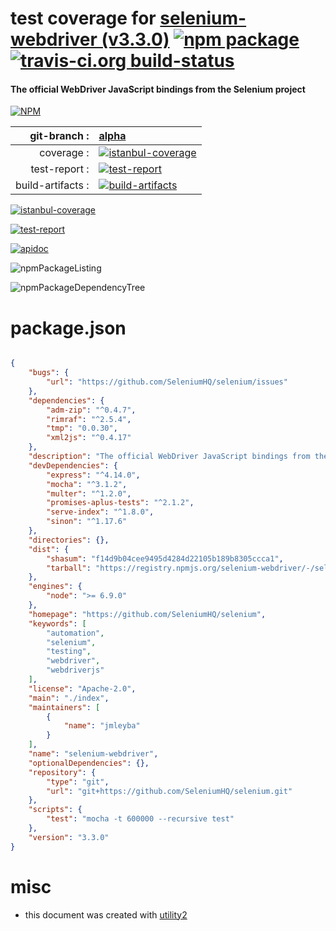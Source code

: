 # test coverage for  [selenium-webdriver (v3.3.0)](https://github.com/SeleniumHQ/selenium)  [![npm package](https://img.shields.io/npm/v/npmtest-selenium-webdriver.svg?style=flat-square)](https://www.npmjs.org/package/npmtest-selenium-webdriver) [![travis-ci.org build-status](https://api.travis-ci.org/npmtest/node-npmtest-selenium-webdriver.svg)](https://travis-ci.org/npmtest/node-npmtest-selenium-webdriver)
#### The official WebDriver JavaScript bindings from the Selenium project

[![NPM](https://nodei.co/npm/selenium-webdriver.png?downloads=true&downloadRank=true&stars=true)](https://www.npmjs.com/package/selenium-webdriver)

| git-branch : | [alpha](https://github.com/npmtest/node-npmtest-selenium-webdriver/tree/alpha)|
|--:|:--|
| coverage : | [![istanbul-coverage](https://npmtest.github.io/node-npmtest-selenium-webdriver/build/coverage.badge.svg)](https://npmtest.github.io/node-npmtest-selenium-webdriver/build/coverage.html/index.html)|
| test-report : | [![test-report](https://npmtest.github.io/node-npmtest-selenium-webdriver/build/test-report.badge.svg)](https://npmtest.github.io/node-npmtest-selenium-webdriver/build/test-report.html)|
| build-artifacts : | [![build-artifacts](https://npmtest.github.io/node-npmtest-selenium-webdriver/glyphicons_144_folder_open.png)](https://github.com/npmtest/node-npmtest-selenium-webdriver/tree/gh-pages/build)|

[![istanbul-coverage](https://npmtest.github.io/node-npmtest-selenium-webdriver/build/screenCapture.buildCi.browser.%252Ftmp%252Fbuild%252Fcoverage.lib.html.png)](https://npmtest.github.io/node-npmtest-selenium-webdriver/build/coverage.html/index.html)

[![test-report](https://npmtest.github.io/node-npmtest-selenium-webdriver/build/screenCapture.buildCi.browser.%252Ftmp%252Fbuild%252Ftest-report.html.png)](https://npmtest.github.io/node-npmtest-selenium-webdriver/build/test-report.html)

[![apidoc](https://npmdoc.github.io/node-npmdoc-selenium-webdriver/build/screenCapture.buildCi.browser.%252Ftmp%252Fbuild%252Fapidoc.html.png)](https://npmdoc.github.io/node-npmdoc-selenium-webdriver/build/apidoc.html)

![npmPackageListing](https://npmtest.github.io/node-npmtest-selenium-webdriver/build/screenCapture.npmPackageListing.svg)

![npmPackageDependencyTree](https://npmtest.github.io/node-npmtest-selenium-webdriver/build/screenCapture.npmPackageDependencyTree.svg)



# package.json

```json

{
    "bugs": {
        "url": "https://github.com/SeleniumHQ/selenium/issues"
    },
    "dependencies": {
        "adm-zip": "^0.4.7",
        "rimraf": "^2.5.4",
        "tmp": "0.0.30",
        "xml2js": "^0.4.17"
    },
    "description": "The official WebDriver JavaScript bindings from the Selenium project",
    "devDependencies": {
        "express": "^4.14.0",
        "mocha": "^3.1.2",
        "multer": "^1.2.0",
        "promises-aplus-tests": "^2.1.2",
        "serve-index": "^1.8.0",
        "sinon": "^1.17.6"
    },
    "directories": {},
    "dist": {
        "shasum": "f14d9b04cee9495d4284d22105b189b8305ccca1",
        "tarball": "https://registry.npmjs.org/selenium-webdriver/-/selenium-webdriver-3.3.0.tgz"
    },
    "engines": {
        "node": ">= 6.9.0"
    },
    "homepage": "https://github.com/SeleniumHQ/selenium",
    "keywords": [
        "automation",
        "selenium",
        "testing",
        "webdriver",
        "webdriverjs"
    ],
    "license": "Apache-2.0",
    "main": "./index",
    "maintainers": [
        {
            "name": "jmleyba"
        }
    ],
    "name": "selenium-webdriver",
    "optionalDependencies": {},
    "repository": {
        "type": "git",
        "url": "git+https://github.com/SeleniumHQ/selenium.git"
    },
    "scripts": {
        "test": "mocha -t 600000 --recursive test"
    },
    "version": "3.3.0"
}
```



# misc
- this document was created with [utility2](https://github.com/kaizhu256/node-utility2)
